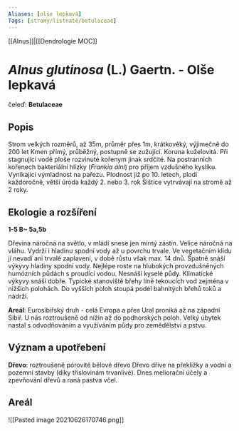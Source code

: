 ```yaml
---
Aliases: [olše lepkavá]
Tags: [stromy/listnaté/betulaceae]
---
```

[[Alnus]]|[[Dendrologie MOC]]


# *Alnus glutinosa* (L.) Gaertn. - Olše lepkavá

čeleď: **Betulaceae**

## Popis
Strom velkých rozměrů, až 35m, průměr přes 1m, krátkověký, výjimečně do 200 let
Kmen přímý, průběžný, postupně se zužující.
Koruna kuželovitá.
Při stagnující vodě ploše rozvinuté kořenym jinak srdčité. Na postranních kořenech bakteriální hlízky (*Frankia alni*) pro příjem vzdušného kyslíku.
Vynikající výmladnost na pařezu.
Plodnost již po 10. letech, plodí každoročně, větší úroda každý 2. nebo 3. rok
Šištice vytrvávají na stromě až 2 roky.


## Ekologie a rozšíření
**1-5 B~ 5a,5b**

Dřevina náročná na světlo, v mládí snese jen mírný zástin.
Velice náročná na vláhu. Vydrží i hladinu spodní vody až u povrchu trvale. Ve vegetačním klidu jí nevadí ani trvalé zaplavení, v době růstu však max. 14 dnů. Špatně snáší výkyvy hladiny spodní vody.
Nejlépe roste na hlubokých provzdušněných humózních půdách s proudící vodou. Nesnáší kyselé půdy.
Klimatické výkyvy snáší dobře.
Typické stanoviště břehy líně tekoucích vod zejména v nižších polohách. Do vyšších poloh stoupá podél bahnitých břehů toků a nádrží.

**Areál**: Eurosibiřský druh - celá Evropa a přes Ural proniká až na západní Sibiř. 
U nás roztroušeně od nížin až do podhorských poloh. Velký úbytek nastal s odvodňováním a využíváním půdy pro zemědělství a pstvu.

## Význam a upotřebení
**Dřevo**: roztroušeně pórovité bělové dřevo
Dřevo dříve na překližky a vodní a pozemní stavby (díky tříslovinám trvanlivé).
Dnes meliorační účely a zpevňování dřevů a raná pastva včel.

## Areál

![[Pasted image 20210626170746.png]]
